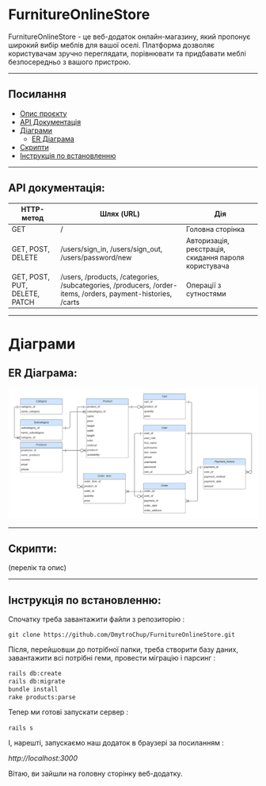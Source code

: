 # FurnitureOnlineStore

FurnitureOnlineStore - це веб-додаток онлайн-магазину, який пропонує широкий вибір меблів для вашої оселі. Платформа дозволяє користувачам зручно переглядати, порівнювати та придбавати меблі безпосередньо з вашого пристрою.

---

## Посилання
- [Опис проєкту](#furnitureonlinestore)
- [API Документація](#api-документація)
- [Діаграми](#діаграми)
    - [ER Діаграма](#er-діаграма)
- [Скрипти](#скрипти)
- [Інструкція по встановленню](#інструкція-по-встановленню)

---

## API документація:

| HTTP-метод                    | Шлях (URL)                                                                                                 | Дія                                                        |
|-------------------------------|------------------------------------------------------------------------------------------------------------|------------------------------------------------------------|
| GET                           | /      | Головна сторінка                                           |
| GET, POST, DELETE             | /users/sign_in, /users/sign_out, /users/password/new | Авторизація, реєстрація, скидання пароля користувача |
| GET, POST, PUT, DELETE, PATCH | /users, /products, /categories, /subcategories, /producers, /order-items, /orders, payment-histories, /carts | Операції з сутностями |

---

# Діаграми

## ER Діаграма:

![ERD](https://github.com/DmytroChup/FurnitureOnlineStore/blob/main/er-diagram.png)

---

## Скрипти:

(перелік та опис)

---

## Інструкція по встановленню:

Спочатку треба завантажити файли з репозиторію :

```
git clone https://github.com/DmytroChup/FurnitureOnlineStore.git
```

Після, перейшовши до потрібної папки, треба створити базу даних,
завантажити всі потрібні геми, провести міграцію і парсинг : 
```
rails db:create
rails db:migrate
bundle install
rake products:parse
```

Тепер ми готові запускати сервер : 

```rails s```

І, нарешті, запускаємо наш додаток в браузері за посиланням : 

*http://localhost:3000*

Вітаю, ви зайшли на головну сторінку веб-додатку. 

